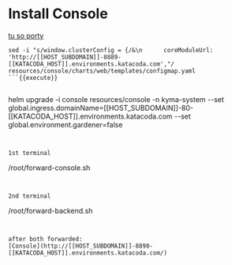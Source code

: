 # Install Console


[tu so porty](http://[[HOST_SUBDOMAIN]]-[[KATACODA_HOST]].environments.katacoda.com)


```
sed -i "s/window.clusterConfig = {/&\n      coreModuleUrl: 'http://[[HOST_SUBDOMAIN]]-8889-[[KATACODA_HOST]].environments.katacoda.com',"/ resources/console/charts/web/templates/configmap.yaml
```{{execute}}


```
helm upgrade -i console resources/console -n kyma-system --set global.ingress.domainName=[[HOST_SUBDOMAIN]]-80-[[KATACODA_HOST]].environments.katacoda.com --set global.environment.gardener=false
```{{execute}}


1st terminal
```
/root/forward-console.sh
```{{execute}}


2nd terminal
```
/root/forward-backend.sh
```{{execute T2}}


after both forwarded:
[Console](http://[[HOST_SUBDOMAIN]]-8890-[[KATACODA_HOST]].environments.katacoda.com/)

